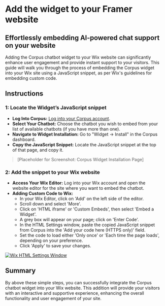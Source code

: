 # Add the widget to your Framer website
## Effortlessly embedding AI-powered chat support on your website

Adding the Corpus chatbot widget to your Wix website can significantly enhance user engagement and provide instant support to your visitors. This guide will walk you through the process of embedding the Corpus widget into your Wix site using a JavaScript snippet, as per Wix's guidelines for embedding custom code.

## Instructions 

### 1: Locate the Widget’s JavaScript snippet

- **Log Into Corpus:** <a href="https://app.corpus.chat" target="app">Log into your Corpus account</a>.
- **Select Your Chatbot:** Choose the chatbot you wish to embed from your list of available chatbots (if you have more than one).
- **Navigate to Widget Installation:** Go to "Widget → Install" in the Corpus dashboard.
- **Copy the JavaScript Snippet:** Locate the JavaScript snippet at the top of that page, and copy it.

> [Placeholder for Screenshot: Corpus Widget Installation Page]

### 2: Add the snippet to your Wix website

- **Access Your Wix Editor:** Log into your Wix account and open the website editor for the site where you want to embed the chatbot.
- **Adding Custom Code to Wix:**
    - In your Wix Editor, click on 'Add' on the left side of the editor.
    - Scroll down and select 'More'.
    - Click on 'HTML iframe' or 'Custom Embeds', then select 'Embed a Widget'.
    - A grey box will appear on your page; click on 'Enter Code'.
    - In the HTML Settings window, paste the copied JavaScript snippet from Corpus into the 'Add your code here (HTTPS only)' field.
    - Set the code to load either 'Only once' or 'Each time the page loads', depending on your preference.
    - Click 'Apply' to save your changes.


[![Wix HTML Settings Window](../media/add-to-wix.webp)](https://support.wix.com/en/article/embedding-custom-code-on-your-site)

## Summary

By above these simple steps, you can successfully integrate the Corpus chatbot widget into your Wix website. This addition will provide your visitors with an interactive and supportive experience, enhancing the overall functionality and user engagement of your site.
